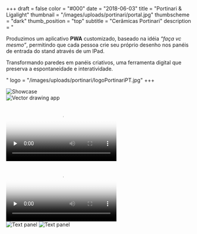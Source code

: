 +++
draft = false
color = "#000"
date = "2018-06-03"
title = "Portinari & Ligalight"
thumbnail = "/images/uploads/portinari/portal.jpg"
thumbscheme = "dark"
thumb_position = "top"
subtitle = "Cerâmicas Portinari"
description = "<p>Produzimos um aplicativo <b>PWA</b> customizado, baseado na idéia <i>“faça vc mesmo”</i>, permitindo que cada pessoa crie seu próprio desenho nos panéis de entrada do stand através de um IPad.</p><p>Transformando paredes em panéis criativos, uma ferramenta digital que preserva a espontaneidade e interatividade.</p>"
logo = "/images/uploads/portinari/logoPortinariPT.jpg"
+++

<div class="gallery">
  <img src="/images/uploads/portinari/thumb.jpg" alt="Showcase" />

  <!--
  <img src="/images/astrorunners/produto.jpg" alt="Product page" />  
  -->
  <div class="container grid browser-mask">
    <div class="cellphone margin:auto pad:big">
      <div class="marvel-device ipad landscape">
          <div class="camera"></div>
          <div class="screen">
              <img src="/images/uploads/portinari/screen.png" alt="Vector drawing app" />
          </div>
          <div class="home"></div>
      </div>
    </div>
  </div>
  <!--
  <div class="browser-mask">
    <div class="browser-screen appearFromBottom :play">
      <img src="/images/uploads/portinari/admin.png" alt="Administration section" />
    </div>
  </div>
  -->

  <video poster="/images/uploads/portinari/tree_poster.jpg" preload="none" controls src="/images/uploads/portinari/tree.mp4" type="video/mp4"></video>

  <div class="gallery-columns">
    <div>
        <video poster="/images/uploads/portinari/user_poster.jpg" preload="none" controls src="/images/uploads/portinari/user.mp4" type="video/mp4"></video>
    </div>
    <div>
        <img src="/images/uploads/portinari/text.jpg" alt="Text panel" />
        <img src="/images/uploads/portinari/t2.jpg" alt="Text panel" />
    </div>
  </div>
</div>